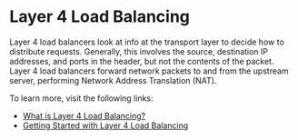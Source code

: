 # Layer 4 Load Balancing

Layer 4 load balancers look at info at the transport layer to decide how to distribute requests. Generally, this involves the source, destination IP addresses, and ports in the header, but not the contents of the packet. Layer 4 load balancers forward network packets to and from the upstream server, performing Network Address Translation (NAT).

To learn more, visit the following links:

- [What is Layer 4 Load Balancing?](https://github.com/donnemartin/system-design-primer#communication)
- [Getting Started with Layer 4 Load Balancing](https://www.nginx.com/resources/glossary/layer-4-load-balancing/)
